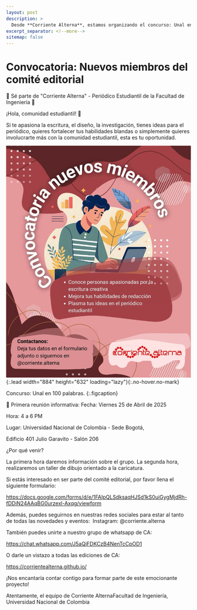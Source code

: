 ```yaml
---
layout: post
description: > 
  Desde **Corriente Alterna**, estamos organizando el concurso: Unal en 100 palabras. Invitamos a toda la comunidad universitaria a participar enviando sus escritos de 100 palabras de longitud. Todo el material debe ser enviado a través de nuestro formulario oficial. Tenemos increíbles premios. ¡Anímate a ser parte de este emocionante proyecto!
excerpt_separator: <!--more-->
sitemap: false
---
```


# Convocatoria: Nuevos miembros del comité editorial  

🚨 Sé parte de "Corriente Alterna" -
Periódico Estudiantil de la Facultad de Ingeniería 🚨 

¡Hola, comunidad estudiantil! 👋

Si te apasiona la escritura, el diseño, la investigación, tienes ideas para el periódico, quieres fortalecer tus habilidades
blandas o simplemente quieres involucrarte más con la comunidad estudiantil, esta es tu oportunidad.

![](/assets\img\publicaciones\nuevos_miembros.jpeg){:.lead width="884" height="632" loading="lazy"}{:.no-hover.no-mark}

Concurso: Unal en 100 palabras.
{:.figcaption} 


📅 Primera reunión informativa: Fecha: Viernes 25 de Abril de 2025

Hora: 4 a 6 PM

Lugar: Universidad Nacional de Colombia - Sede Bogotá,

Edificio 401 Julio Garavito - Salón 206

¿Por qué venir?

La primera hora daremos información sobre el grupo.
La segunda hora, realizaremos un taller de dibujo orientado a la caricatura.

Si estás interesado en ser parte del comité editorial, por favor llena el siguiente formulario:

https://docs.google.com/forms/d/e/1FAIpQLSdksaqHJSd1kS0uiGygMjdRh-fDDiN24AAqBG0urzexl-Axqg/viewform

Además, puedes seguirnos en nuestras redes sociales para estar al tanto de todas las novedades y eventos:  Instagram: @corriente.alterna

También puedes unirte a nuestro grupo de whatsapp de CA:

https://chat.whatsapp.com/J5aQjFDKCzB4NenTcCpOD1

O darle un vistazo a todas las ediciones de CA:

https://corrientealterna.github.io/

¡Nos encantaría contar contigo para formar parte de este emocionante proyecto!

Atentamente, el equipo de Corriente AlternaFacultad de Ingeniería, Universidad Nacional de Colombia